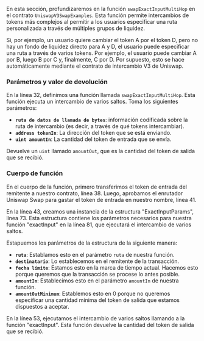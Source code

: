 En esta sección, profundizaremos en la función `swapExactInputMultiHop` en el contrato `UniswapV3SwapExamples`. Esta función permite intercambios de tokens más complejos al permitir a los usuarios especificar una ruta personalizada a través de múltiples grupos de liquidez.

Si, por ejemplo, un usuario quiere cambiar el token A por el token D, pero no hay un fondo de liquidez directo para A y D, el usuario puede especificar una ruta a través de varios tokens. Por ejemplo, el usuario puede cambiar A por B, luego B por C y, finalmente, C por D. Por supuesto, esto se hace automáticamente mediante el contrato de intercambio V3 de Uniswap.

### Parámetros y valor de devolución

En la línea 32, definimos una función llamada `swapExactInputMultiHop`. Esta función ejecuta un intercambio de varios saltos. Toma los siguientes parámetros:

- **`ruta de datos de llamada de bytes`**: información codificada sobre la ruta de intercambio (es decir, a través de qué tokens intercambiar).
- **`address tokenIn`**: La dirección del token que se está enviando.
- **`uint amountIn`**: La cantidad del token de entrada que se envía.

Devuelve un `uint` llamado `amountOut`, que es la cantidad del token de salida que se recibió.

### Cuerpo de función

En el cuerpo de la función, primero transferimos el token de entrada del remitente a nuestro contrato, línea 38.
Luego, aprobamos el enrutador Uniswap Swap para gastar el token de entrada en nuestro nombre, línea 41.

En la línea 43, creamos una instancia de la estructura "ExactInputParams", línea 73. Esta estructura contiene los parámetros necesarios para nuestra función "exactInput" en la línea 81, que ejecutará el intercambio de varios saltos.

Estapuemos los parámetros de la estructura de la siguiente manera:

- **`ruta`**: Establamos esto en el parámetro `ruta` de nuestra función.
- **`destinatario`**: Lo establecemos en el remitente de la transacción.
- **`fecha límite`**: Estamos esto en la marca de tiempo actual. Hacemos esto porque queremos que la transacción se procese lo antes posible.
- **`amountIn`**: Establecimos esto en el parámetro `amountIn` de nuestra función.
- **`amountOutMinimum`**: Establemos esto en 0 porque no queremos especificar una cantidad mínima del token de salida que estamos dispuestos a aceptar.

En la línea 53, ejecutamos el intercambio de varios saltos llamando a la función "exactInput". Esta función devuelve la cantidad del token de salida que se recibió.
